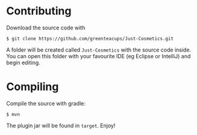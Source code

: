 Contributing
==========
Download the source code with

    $ git clone https://github.com/greenteacups/Just-Cosmetics.git

A folder will be created called `Just-Cosmetics` with the source code inside. You can
open this folder with your favourite IDE (eg Eclipse or IntelliJ) and begin
editing.

Compiling
=========
Compile the source with gradle:

    $ mvn

The plugin jar will be found in `target`. Enjoy!